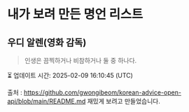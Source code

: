 # 내가 보려 만든 명언 리스트

##  우디 알렌(영화 감독)
> 인생은 끔찍하거나 비참하거나 둘 중 하나다.


⏳ 업데이트 시간: 2025-02-09 16:10:45 (UTC)

출처 : https://github.com/gwongibeom/korean-advice-open-api/blob/main/README.md
재밌게 보려고 만들었습니다.

